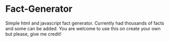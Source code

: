 # Fact-Generator
Simple html and javascript fact generator.
Currently had thousands of facts and some can be added.
You are welcome to use this on create your own but please, give me credit!
